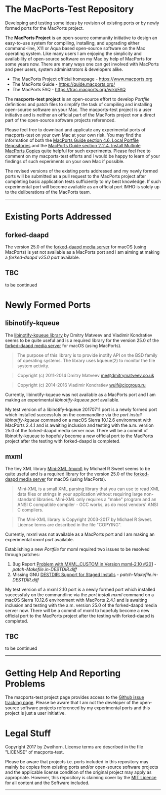 # The MacPorts-Test Repository
Developing and testing some ideas by revision of existing ports or by newly formed ports for the MacPorts project.

The **MacPorts Project** is an open-source community initiative to design an easy-to-use system for compiling, installing, and upgrading either command-line, X11 or Aqua based open-source software on the Mac operating system. Like many users I am enjoying the simplicity and availability of open-source software on my Mac by help of MacPorts for some years now. There are many ways one can get involved with MacPorts and peer users, system administrators & developers alike.

- The MacPorts Project official homepage - https://www.macports.org
- The MacPorts Guide - https://guide.macports.org/
- The MacPorts FAQ - https://trac.macports.org/wiki/FAQ

The **macports-test project** is an open-source effort to develop *Portfile* definitions and patch files to simplify the task of compiling and installing open-source software on your Mac. The macports-test project is a user initiative and is neither an official part of the MacPorts project nor a direct part of the open-source software projects referenced. 

Please feel free to download and applicate any experimental ports of macports-test on your own Mac at your own risk. You may find the information of both the [MacPorts Guide section 4.6. Local Portfile Repositories](https://guide.macports.org/#development.local-repositories) and the [MacPorts Guide section 2.2.4. Install Multiple MacPorts Copies](https://guide.macports.org/#installing.macports.source.multiple) quite helpful for such experiments. Please feel free to comment on my macports-test efforts and I would be happy to learn of your findings of such experiments on your own Mac if possible.

The revised versions of the existing ports addressed and my newly formed ports will be submitted as a pull request to the MacPorts project after completing basic application tests sufficiently to my best knowledge. If such experimental port will become available as an official port IMHO is solely up to the deliberations of the MacPorts team.

- - - 

# Existing Ports Addressed 
## forked-daapd
The version 25.0 of the [forked-daapd media server](https://ejurgensen.github.io/forked-daapd/) for macOS (using MacPorts) is yet not available as a MacPorts port and I am aiming at making a *forked-daapd v25.0 port* available.

## TBC
to be continued

# Newly Formed Ports
## libinotify-kqueue
The [libinotify-kqueue library](https://github.com/libinotify-kqueue/libinotify-kqueue) by Dmitry Matveev and Vladimir Kondratiev seems to be quite useful and is a required library for the version 25.0 of the [forked-daapd media server](https://ejurgensen.github.io/forked-daapd/) for macOS (using MacPorts).
> The purpose of this library is to provide inotify API on the BSD family of operating systems. The library uses kqueue(2) to monitor the file system activity.

> Copyright (c) 2011-2014 Dmitry Matveev <me@dmitrymatveev.co.uk>

> Copyright (c) 2014-2016 Vladimir Kondratiev <wulf@cicgroup.ru>

Currently, libinotify-kqueue was not available as a MacPorts port and I am making an experimental *libinotify-kqueue port* available.

My test version of a libinotify-kqueue 20170711 port is a newly formed port which installed successfuly on the commandline via the *port install libinotify-kqueue* command on a macOS Sierra 10.12.6 environment with MacPorts 2.4.1 and is awaiting inclusion and testing with the a.m. version 25.0 of the forked-daapd media server now. There will be a commit of libinotify-kqueue to hopefuly become a new official port to the MacPorts project after the testing with forked-daapd is completed.

## mxml
The tiny XML library [Mini-XML (mxml)](https://github.com/michaelrsweet/mxml) by Michael R Sweet seems to be quite useful and is a required library for the version 25.0 of the [forked-daapd media server](https://ejurgensen.github.io/forked-daapd/) for macOS (using MacPorts).
> Mini-XML is a small XML parsing library that you can use to read XML data files or strings in your application without requiring large non-standard libraries. Mini-XML only requires a "make" program and an ANSI C compatible compiler - GCC works, as do most vendors' ANSI C compilers.

> The Mini-XML library is Copyright 2003-2017 by Michael R Sweet. License terms are described in the file "COPYING".

Currently, mxml was not available as a MacPorts port and I am making an experimental *mxml port* available.

Establishing a new *Portfile* for mxml required two issues to be resolved through patches:
1. Bug Report [Problem with MXML_CUSTOM in Version mxml-2.10 #201](https://github.com/michaelrsweet/mxml/issues/201) - *patch-Makefile.in-DESTDIR.diff*
2. Missing GNU [DESTDIR: Support for Staged Installs](http://www.gnu.org/prep/standards/html_node/DESTDIR.html) - *patch-Makefile.in-DESTDIR.diff*

My test version of a mxml 2.10 port is a newly formed port which installed successfuly on the commandline via the *port install mxml* command on a macOS Sierra 10.12.6 environment with MacPorts 2.4.1 and is awaiting inclusion and testing with the a.m. version 25.0 of the forked-daapd media server now. There will be a commit of mxml to hopefuly become a new official port to the MacPorts project after the testing with forked-daapd is completed.

## TBC
to be continued

- - - 

# Getting Help And Reporting Problems
The macports-test project page provides access to the [Github issue tracking page](https://github.com/Zweihorn/macports-test/issues). Please be aware that I am not the developer of the open-source software projects referenced by my experimental ports and this project is just a user initiative.

# Legal Stuff
Copyright 2017 by Zweihorn. License terms are described in the file "LICENSE" of macports-test.

Please be aware that projects i.e. ports included in this repository may mainly be copies from existing ports and/or open-source software projects and the applicable license condition of the original project may apply as appropriate. However, this repository is claiming cover by the [MIT Licence](https://choosealicense.com/licenses/mit/) for all content and the Software included.

- - - 
